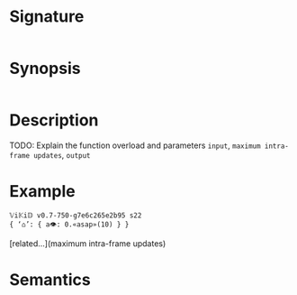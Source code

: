 # Signature
```vikid-signature
```

# Synopsis
```vikid-synopsis
```

# Description
TODO: Explain the function overload and parameters `input`, `maximum intra-frame updates`, `output`

# Example
```vikid-script
𝕍i𝕂i𝔻 v0.7-750-g7e6c265e2b95 s22
{ ‘⌂’: { a👁: 0.«asap»(10) } }
```


[related...](maximum intra-frame updates)

# Semantics